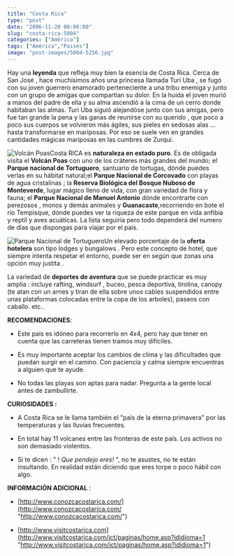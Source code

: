 ```yaml
---
title: "Costa Rica"
type: "post"
date: "2006-11-20 00:00:00"
slug: "costa-rica-5004"
categories: ["América"]
tags: ["América","Paises"]
image: "post-images/5004-5256.jpg"
---
```


Hay una **leyenda** que refleja muy bien la esencia de Costa Rica. Cerca de San José , hace muchísimos años una princesa llamada Turi Uba , se fugó con su joven guerrero enamorado perteneciente a una tribu enemiga y junto con un grupo de amigas que compartian su dolor. En la huida el joven murió a manos del padre de ella y su alma ascendió a la cima de un cerro donde habitaban las almas. Turi Uba siguió alejandóse junto con sus amigas, pero fue tan grande la pena y las ganas de reunirse con su querido , que poco a poco sus cuerpos se volvieron más ágiles, sus pieles en sedosas alas ... hasta transformarse en mariposas. Por eso se suele ven en grandes cantidades mágicas mariposas en las cumbres de Zurquí.

![Volcán Poas](post-images/5004-5256.jpg "Volcán Poas")Costa RICA es **naturaleza en estado puro**. Es de obligada visita el **Volcán Poas** con uno de los cráteres más grandes del mundo; el **Parque nacional de Tortuguero**, santuario de tortugas, dónde puedes verlas en su hábitat natural;el **Parque Nacional de Corcovado** con playas de agua cristalinas ; la **Reserva Biológica del Bosque Nuboso de Monteverde**, lugar mágico lleno de vida, con gran variedad de flora y fauna; el **Parque Nacional de Manuel Antonio** dónde encontrarte con perezosos , monos y demás animales y **Guanacaste**,recorriendo en bote el río Tempisque, dónde puedes ver la riqueza de este parque en vida anfibia y reptil y aves acuáticas. La lista seguiría pero todo dependerá del numero de dias que dispongas para viajar por el país.

![Parque Nacional de Tortuguero](post-images/5004-5259.jpg "Parque Nacional de Tortuguero")Un elevado porcentaje de la **oferta hotelera** son tipo lodges y bungalows . Pero este concepto de hotel, que siempre intenta respetar el entorno, puede ser en según que zonas una opción muy justita .



La variedad de **deportes de aventura** que se puede practicar es muy amplia : incluye rafting, windsurf , buceo, pesca deportiva, tirolina, canopy (te atan con un arnes y tiran de ella sobre unos cables suspendidos entre unas plataformas colocadas entre la copa de los arboles), paseos con caballo. etc..

**RECOMENDACIONES**:

- Este pais es idóneo para recorrerlo en 4x4, pero hay que tener en cuenta que las carreteras tienen tramos muy difíciles.



- Es muy importante aceptar los cambios de clima y las dificultades que puedan surgir en el camino. Con paciencia y calma siempre encuentras a alguien que te ayude.



- No todas las playas son aptas para nadar. Pregunta a la gente local antes de zambullirte.



**CURIOSIDADES :**



- A Costa Rica se le llama también el "país de la eterna primavera" por las temperaturas y las lluvias frecuentes.



- En total hay 11 volcanes entre las fronteras de este país. Los activos no son demasiado violentos.



- Si te dicen : " ! *Que pendejo eres!* ", no te asustes, no te están insultando. En realidad están diciendo que eres torpe o poco hábil con algo.

**INFORMACIÓN ADICIONAL** :

- [http://www.conozcacostarica.com/](http://www.conozcacostarica.com/ "http://www.conozcacostarica.com/")

- [http://www.visitcostarica.com](http://www.visitcostarica.com/ict/paginas/home.asp?ididioma=1 "http://www.visitcostarica.com/ict/paginas/home.asp?ididioma=1")